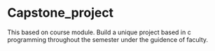 # Capstone_project
This based on course module. Build a unique project based in c programming throughout the semester under the guidence of faculty.
